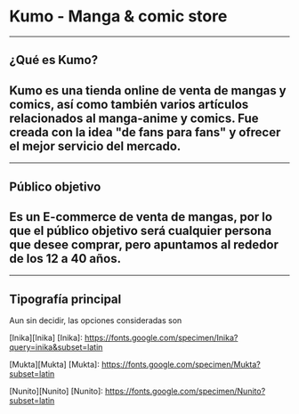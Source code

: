 # Kumo - Manga & comic store 
---
## ¿Qué es Kumo? 

Kumo es una tienda online de venta de mangas y comics, así como también varios artículos relacionados 
al manga-anime y comics. Fue creada con la idea "de fans para fans" y ofrecer el mejor servicio del 
mercado. 
---
---
## Público objetivo
Es un E-commerce de venta de mangas, por lo que el público objetivo será cualquier persona que desee
comprar, pero apuntamos al rededor de los 12 a 40 años.
---
---
## Tipografía principal
Aun sin decidir, las opciones consideradas son

[Inika][Inika]
[Inika]: https://fonts.google.com/specimen/Inika?query=inika&subset=latin

[Mukta][Mukta]
[Mukta]: https://fonts.google.com/specimen/Mukta?subset=latin

[Nunito][Nunito]
[Nunito]: https://fonts.google.com/specimen/Nunito?subset=latin
